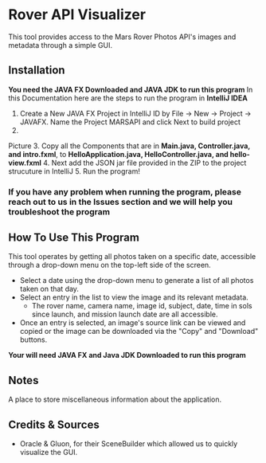 # Rover API Visualizer
This tool provides access to the Mars Rover Photos API's images and metadata through a simple GUI.

## Installation
<b>You need the JAVA FX Downloaded and JAVA JDK to run this program</b>
In this Documentation here are the steps to run the program in <b>IntelliJ IDEA</b>
<br>
1. Create a New JAVA FX Project in IntelliJ ID by File -> New -> Project -> JAVAFX. Name the Project MARSAPI and click Next to build project
2. <br>
  Picture 
3. Copy all the Components that are in <b>Main.java, Controller.java, and intro.fxml</b>, to <b>HelloApplication.java, HelloController.java, and hello-view.fxml</b>
4. Next add the JSON jar file provided in the ZIP to the project strucuture in IntelliJ
5. Run the program!

<h3>If you have any problem when running the program, please reach out to us in the Issues section and we will help you troubleshoot the program</h3>

## How To Use This Program
This tool operates by getting all photos taken on a specific date, accessible through a drop-down menu on the top-left
side of the screen.
 - Select a date using the drop-down menu to generate a list of all photos taken on that day.
 - Select an entry in the list to view the image and its relevant metadata.
   - The rover name, camera name, image id, subject, date, time in sols since launch, and mission launch date are all accessible.
 - Once an entry is selected, an image's source link can be viewed and copied or the image can be downloaded via the
"Copy" and "Download" buttons.
 
 <b>Your will need JAVA FX and Java JDK Downloaded to run this program</b>

## Notes
A place to store miscellaneous information about the application.

## Credits & Sources
 - Oracle & Gluon, for their SceneBuilder which allowed us to quickly visualize the GUI.
